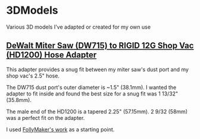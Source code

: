 # 3DModels
Various 3D models I've adapted or created for my own use


## [DeWalt Miter Saw (DW715) to RIGID 12G Shop Vac (HD1200) Hose Adapter](models/dw715_hd1200_hose_adapter)
This adapter provides a snug fit between my miter saw's dust port and my shop vac's 2.5" hose.

The DW715 dust port's outer diameter is ~1.5" (38.1mm). I wanted the adapter to fit inside and found the best size for a snug fit was 1 13/32" (35.8mm).

The male end of the HD1200 is a tapered 2.25" (57.15mm). 2 9/32 (58mm) was a perfect fit on the adapter.

I used [FollyMaker's work](https://www.thingiverse.com/thing:1246651) as a starting point.